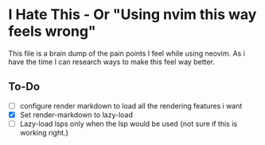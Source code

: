 # I Hate This - Or "Using nvim this way feels wrong"

This file is a brain dump of the pain points I feel while using neovim. As i
have the time I can research ways to make this feel way better.

## To-Do

- [ ] configure render markdown to load all the rendering features i want
- [x] Set render-markdown to lazy-load
- [ ] Lazy-load lsps only when the lsp would be used {not sure if this is
      working right.}
